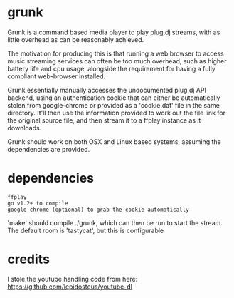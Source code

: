 grunk
=====

Grunk is a command based media player to play plug.dj streams, with as little overhead as can be reasonably achieved.

The motivation for producing this is that running a web browser to access music streaming services can often be too much overhead, such as higher battery life and cpu usage, alongside the requirement for having a fully compliant web-browser installed.

Grunk essentially manually accesses the undocumented plug.dj API backend, using an authentication cookie that can either be automatically stolen from google-chrome or provided as a 'cookie.dat' file in the same directory. It'll then use the information provided to work out the file link for the original source file, and then stream it to a ffplay instance as it downloads.

Grunk should work on both OSX and Linux based systems, assuming the dependencies are provided.

dependencies
====

	ffplay
	go v1.2+ to compile
	google-chrome (optional) to grab the cookie automatically

'make' should compile ./grunk, which can then be run to start the stream. The default room is 'tastycat', but this is configurable

credits
====
I stole the youtube handling code from here: https://github.com/lepidosteus/youtube-dl
